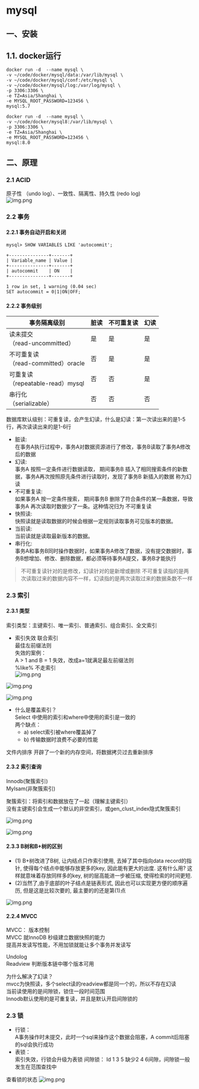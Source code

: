 # mysql

## 一、安装

## 1.1. docker运行

```text
docker run -d  --name mysql \
-v ~/code/docker/mysql/data:/var/lib/mysql \
-v ~/code/docker/mysql/conf:/etc/mysql \
-v ~/code/docker/mysql/log:/var/log/mysql \
-p 3306:3306 \
-e TZ=Asia/Shanghai \
-e MYSQL_ROOT_PASSWORD=123456 \
mysql:5.7
```

```text
docker run -d  --name mysql \
-v ~/code/docker/mysql8:/var/lib/mysql \
-p 3306:3306 \
-e TZ=Asia/Shanghai \
-e MYSQL_ROOT_PASSWORD=123456 \
mysql:8.0
```

## 二、原理
### 2.1 ACID
原子性 （undo log）、一致性、隔离性、持久性 (redo log)  
![img.png](images/img01.png)

### 2.2 事务
#### 2.2.1 事务自动开启和关闭
```shell
mysql> SHOW VARIABLES LIKE 'autocommit';

+---------------+-------+
| Variable_name | Value |
+---------------+-------+
| autocommit    | ON    |
+---------------+-------+

1 row in set, 1 warning (0.04 sec)
SET autocommit = 0|1|ON|OFF;
```

#### 2.2.2 事务级别

| 事务隔离级别                             | 脏读 | 不可重复读 | 幻读 |
|------------------------------------------|------|------------|------|
| 读未提交<br />（read-uncommitted）       | 是   | 是         | 是   |
| 不可重复读<br />（read-committed）oracle | 否   | 是         | 是   |
| 可重复读<br />（repeatable-read）mysql   | 否   | 否         | 是   |
| 串行化<br />（serializable）             | 否   | 否         | 否   |


数据库默认级别：可重复读，会产生幻读，什么是幻读：第一次读出来的是1-5行，再次读读出来的是1-6行


+ 脏读:  
在事务A执行过程中，事务A对数据资源进行了修改，事务B读取了事务A修改后的数据
+ 幻读:  
事务A 按照一定条件进行数据读取， 期间事务B 插入了相同搜索条件的新数据，事务A再次按照原先条件进行读取时，发现了事务B 新插入的数据 称为幻读
+ 不可重复读:  
如果事务A 按一定条件搜索， 期间事务B 删除了符合条件的某一条数据，导致事务A 再次读取时数据少了一条。这种情况归为 不可重复读
+ 快照读:  
快照读就是读取数据的时候会根据一定规则读取事务可见版本的数据。
+ 当前读:  
当前读就是读取最新版本的数据。
+ 串行化:  
  事务A和事务B同时操作数据时，如果事务A修改了数据，没有提交数据时，事务B想增加、修改、删除数据，都必须等待事务A提交，事务B才能执行

> 不可重复读针对的是修改，幻读针对的是新增或删除
> 不可重复读指的是两次读取过来的数据内容不一样，幻读指的是两次读取过来的数据条数不一样

### 2.3 索引
#### 2.3.1 类型
索引类型：主键索引、唯一索引、普通索引、组合索引、全文索引 
+ 索引失效
联合索引  
最佳左前缀法则  
失效的案例：  
A > 1 and B = 1   失效，改成a=1就满足最左前缀法则  
%like% 不走索引  
![img.png](images/img02.png)

![img.png](images/img03.png)

![img.png](images/img04.png)

+ 什么是覆盖索引？  
Select 中使用的索引和where中使用的索引是一致的  
两个缺点：  
  - a)	select索引被where覆盖掉了  
  - b)	传输数据时浪费不必要的性能  

文件内排序
开辟了一个新的内存空间，将数据拷贝过去重新排序

#### 2.3.2 索引查询  
Innodb(聚簇索引)  
MyIsam(非聚簇索引)  

聚簇索引：将索引和数据放在了一起（理解主键索引）  
没有主键索引会生成一个默认的非空索引，或gen_clust_index隐式聚簇索引  

![img.png](images/img05.png)

![img.png](images/img06.png)

#### 2.3.3 B树和B+树的区别
+ (1) B+树改进了B树, 让内结点只作索引使用, 去掉了其中指向data record的指针, 使得每个结点中能够存放更多的key, 因此能有更大的出度. 这有什么用? 这样就意味着存放同样多的key, 树的层高能进一步被压缩, 使得检索的时间更短. 
+ (2)当然了,由于底部的叶子结点是链表形式, 因此也可以实现更方便的顺序遍历, 但是这是比较次要的, 最主要的的还是第(1)点

![img.png](images/img07.png)

#### 2.2.4 MVCC
MVCC： 版本控制  
MVCC 就InnoDB 秒级建立数据快照的能力  
提高并发读写性能，不用加锁就能让多个事务并发读写  

Undolog  
Readview 判断版本链中哪个版本可用  

为什么解决了幻读？  
mvcc为快照读，多个select读的readview都是同一个的，所以不存在幻读  
当前读使用的是间隙锁，锁住一段时间范围  
Innodb默认使用的是可重复读，并且是默认开启间隙锁的  

### 2.3 锁
+ 行锁：  
A事务操作时未提交，此时一个sql来操作这个数据会阻塞，A commit后阻塞的sql会执行成功
+ 表锁：  
索引失效，行锁会升级为表锁
间隙锁：
Id 1 3 5 缺少2 4 6间隙，间隙锁一般发生在范围查找中

查看锁的状态
![img.png](images/img08.png)

